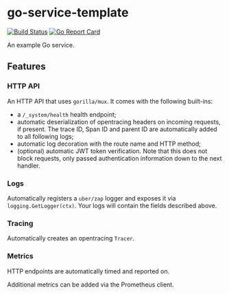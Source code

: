 # go-service-template 

[![Build Status](https://travis-ci.com/sircelsius/go-service-template.svg?branch=master)](https://travis-ci.com/sircelsius/go-service-template) [![Go Report Card](https://goreportcard.com/badge/github.com/sircelsius/go-service-template)](https://goreportcard.com/report/github.com/sircelsius/go-service-template)

An example Go service.

## Features

### HTTP API

An HTTP API that uses `gorilla/mux`. It comes with the following built-ins:

  - a `/_system/health` health endpoint;
  - automatic deserialization of opentracing headers on incoming requests, if present. The trace ID, Span ID and parent ID are automatically added to all following logs;
  - automatic log decoration with the route name and HTTP method;
  - (optional) automatic JWT token verification. Note that this does not block requests, only passed authentication information down to the next handler.
  
### Logs

Automatically registers a `uber/zap` logger and exposes it via `logging.GetLogger(ctx)`. Your logs will contain the fields described above.

### Tracing

Automatically creates an opentracing `Tracer`.

### Metrics

HTTP endpoints are automatically timed and reported on.

Additional metrics can be added via the Prometheus client.

